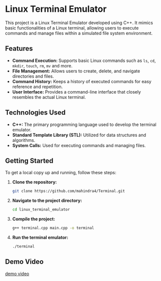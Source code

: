 # Linux Terminal Emulator

This project is a Linux Terminal Emulator developed using C++. It mimics basic functionalities of a Linux terminal, allowing users to execute commands and manage files within a simulated file system environment.

## Features

- **Command Execution:** Supports basic Linux commands such as `ls`, `cd`, `mkdir`, `touch`, `rm`, `mv` and more.
- **File Management:** Allows users to create, delete, and navigate directories and files.
- **Command History:** Keeps a history of executed commands for easy reference and repetition.
- **User Interface:** Provides a command-line interface that closely resembles the actual Linux terminal.

## Technologies Used

- **C++:** The primary programming language used to develop the terminal emulator.
- **Standard Template Library (STL):** Utilized for data structures and algorithms.
- **System Calls:** Used for executing commands and managing files.

## Getting Started

To get a local copy up and running, follow these steps:

1. **Clone the repository:**
   ```bash
   git clone https://github.com/mahindra4/Terminal.git
2. **Navigate to the project directory:**
   ```bash
   cd linux_terminal_emulator
3. **Compile the project:**
   ```bash
   g++ terminal.cpp main.cpp -o terminal
4. **Run the terminal emulator:**
   ```bash
   ./terminal

## Demo Video
[demo video](https://drive.google.com/file/d/1ir-s1ueLaBPf6Ju0Udya2t2aLYCGT7OG/view?usp=sharing)
